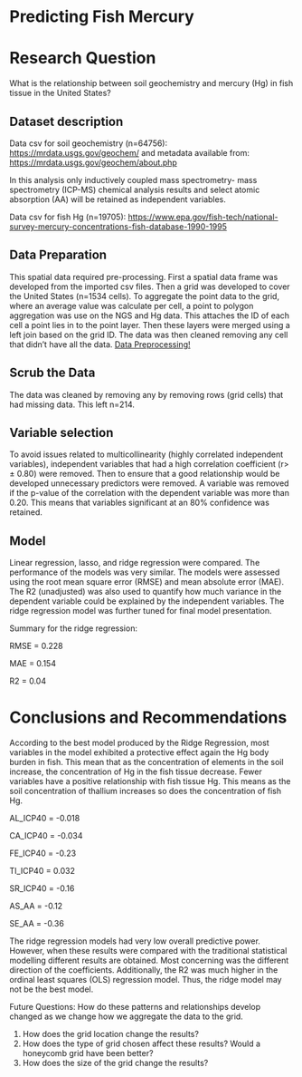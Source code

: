 # Predicting Fish Mercury
# Research Question 
What is the relationship between soil geochemistry and mercury (Hg) in fish tissue in the United States?

## Dataset description
Data csv for soil geochemistry (n=64756): https://mrdata.usgs.gov/geochem/ and metadata available from: https://mrdata.usgs.gov/geochem/about.php

In this analysis only inductively coupled mass spectrometry- mass spectrometry (ICP-MS) chemical analysis results and select atomic absorption (AA) will be retained as independent variables.

Data csv for fish Hg (n=19705): https://www.epa.gov/fish-tech/national-survey-mercury-concentrations-fish-database-1990-1995

## Data Preparation
This spatial data required pre-processing. First a spatial data frame was developed from the imported csv files. Then a grid was developed to cover the United States (n=1534 cells). To aggregate the point data to the grid, where an average value was calculate per cell, a point to polygon aggregation was use on the NGS and Hg data. This attaches the ID of each cell a point lies in to the point layer. Then these layers were merged using a left join based on the grid ID. The data was then cleaned removing any cell that didn’t have all the data. 
[Data Preprocessing!](data_preprocessing.png)


## Scrub the Data
The data was cleaned by removing any by removing rows (grid cells) that had missing data. This left n=214.

## Variable selection
To avoid issues related to multicollinearity (highly correlated independent variables), independent variables that had a high correlation coefficient (r> ± 0.80) were removed. Then to ensure that a good relationship would be developed unnecessary predictors were removed. A variable was removed if the p-value of the correlation with the dependent variable was more than 0.20. This means that variables significant at an 80% confidence was retained. 

## Model
Linear regression, lasso, and ridge regression were compared. The performance of the models was very similar. The models were assessed using the root mean square error (RMSE) and mean absolute error (MAE). The R2 (unadjusted) was also used to quantify how much variance in the dependent variable could be explained by the independent variables. The ridge regression model was further tuned for final model presentation. 

Summary for the ridge regression:

RMSE = 0.228

MAE =  0.154

R2 = 0.04

# Conclusions and Recommendations
According to the best model produced by the Ridge Regression, most variables in the model exhibited a protective effect again the Hg body burden in fish. This mean that as the concentration of elements in the soil increase, the concentration of Hg in the fish tissue decrease. Fewer variables have a positive relationship with fish tissue Hg. This means as the soil concentration of thallium increases so does the concentration of fish Hg.  

AL_ICP40 = -0.018

CA_ICP40 = -0.034

FE_ICP40 = -0.23

TI_ICP40 = 0.032

SR_ICP40 = -0.16

AS_AA = -0.12

SE_AA = -0.36

The ridge regression models had very low overall predictive power. However,  when these results were compared with the traditional statistical modelling different results are obtained. Most concerning was the different direction of the coefficients. Additionally, the R2 was much higher in the ordinal least squares  (OLS) regression model. Thus, the ridge model may not be the best model.

Future Questions:
How do these patterns and relationships develop changed as we change how we aggregate the data to the grid.
1.	How does the grid location change the results?
2.	How does the type of grid chosen affect these results? Would a honeycomb grid have been better?
3.	How does the size of the grid change the results?



